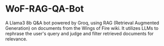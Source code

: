 # WoF-RAG-QA-Bot
A Llama3 8b Q&amp;A bot powered by Groq, using RAG (Retrieval Augmented Generation) on documents from the Wings of Fire wiki. It utilizes LLMs to rephrase the user's query and judge and filter retrieved documents for relevance.
